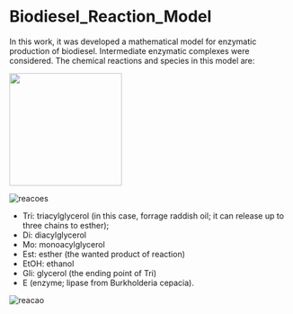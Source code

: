 # Biodiesel_Reaction_Model
In this work, it was developed a mathematical model for enzymatic production of biodiesel. Intermediate enzymatic complexes were considered.
The chemical reactions and species in this model are:

<img src="[https://image-url.type](https://user-images.githubusercontent.com/144928827/267758749-8568a1da-7c93-49cf-b309-85cc78c320a3.png)" width="200" height="200"/>

![reacoes](https://user-images.githubusercontent.com/144928827/267758749-8568a1da-7c93-49cf-b309-85cc78c320a3.png)
- Tri: triacylglycerol (in this case, forrage raddish oil; it can release up to three chains to esther);
- Di: diacylglycerol 
- Mo: monoacylglycerol
- Est: esther (the wanted product of reaction)
- EtOH: ethanol
- Gli: glycerol (the ending point of Tri)
- E (enzyme; lipase from Burkholderia cepacia).

  


![reacao](https://user-images.githubusercontent.com/144928827/267745338-b76b4cb1-0608-4c93-8cc5-ca3f9f2059e9.png)
